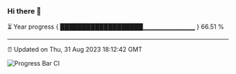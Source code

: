 ### Hi there 👋

⏳ Year progress { ███████████████████▁▁▁▁▁▁▁▁▁▁▁ } 66.51 %

---

⏰ Updated on Thu, 31 Aug 2023 18:12:42 GMT

![Progress Bar CI](https://github.com/liununu/liununu/workflows/Progress%20Bar%20CI/badge.svg)
